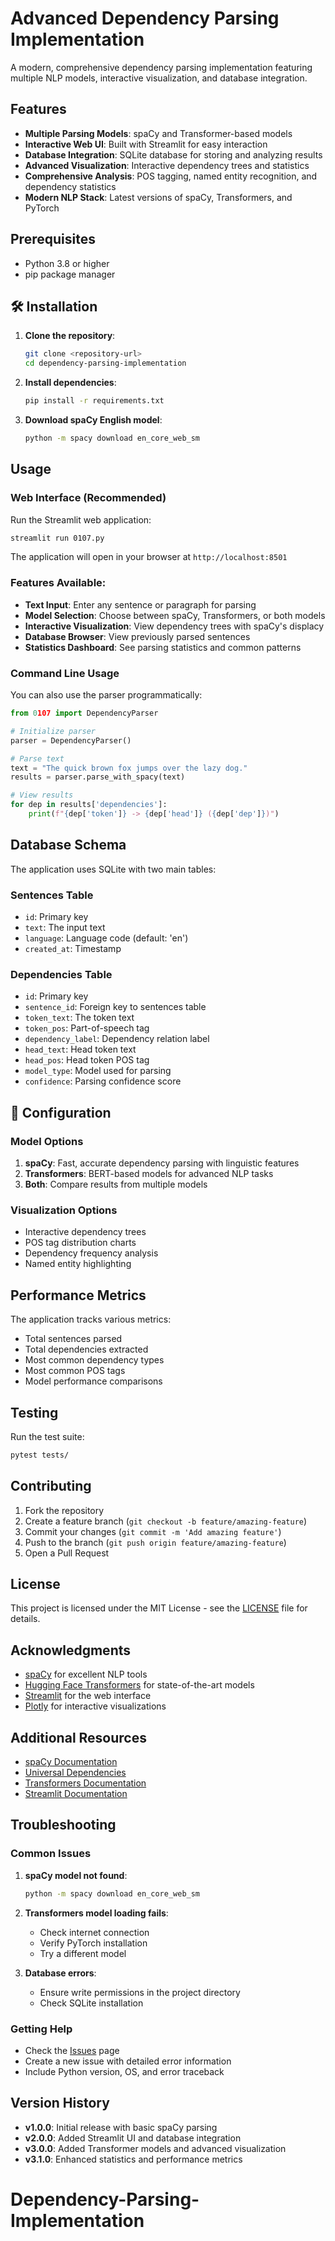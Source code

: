 # Advanced Dependency Parsing Implementation

A modern, comprehensive dependency parsing implementation featuring multiple NLP models, interactive visualization, and database integration.

## Features

- **Multiple Parsing Models**: spaCy and Transformer-based models
- **Interactive Web UI**: Built with Streamlit for easy interaction
- **Database Integration**: SQLite database for storing and analyzing results
- **Advanced Visualization**: Interactive dependency trees and statistics
- **Comprehensive Analysis**: POS tagging, named entity recognition, and dependency statistics
- **Modern NLP Stack**: Latest versions of spaCy, Transformers, and PyTorch

## Prerequisites

- Python 3.8 or higher
- pip package manager

## 🛠️ Installation

1. **Clone the repository**:
   ```bash
   git clone <repository-url>
   cd dependency-parsing-implementation
   ```

2. **Install dependencies**:
   ```bash
   pip install -r requirements.txt
   ```

3. **Download spaCy English model**:
   ```bash
   python -m spacy download en_core_web_sm
   ```

## Usage

### Web Interface (Recommended)

Run the Streamlit web application:

```bash
streamlit run 0107.py
```

The application will open in your browser at `http://localhost:8501`

### Features Available:

- **Text Input**: Enter any sentence or paragraph for parsing
- **Model Selection**: Choose between spaCy, Transformers, or both models
- **Interactive Visualization**: View dependency trees with spaCy's displacy
- **Database Browser**: View previously parsed sentences
- **Statistics Dashboard**: See parsing statistics and common patterns

### Command Line Usage

You can also use the parser programmatically:

```python
from 0107 import DependencyParser

# Initialize parser
parser = DependencyParser()

# Parse text
text = "The quick brown fox jumps over the lazy dog."
results = parser.parse_with_spacy(text)

# View results
for dep in results['dependencies']:
    print(f"{dep['token']} -> {dep['head']} ({dep['dep']})")
```

## Database Schema

The application uses SQLite with two main tables:

### Sentences Table
- `id`: Primary key
- `text`: The input text
- `language`: Language code (default: 'en')
- `created_at`: Timestamp

### Dependencies Table
- `id`: Primary key
- `sentence_id`: Foreign key to sentences table
- `token_text`: The token text
- `token_pos`: Part-of-speech tag
- `dependency_label`: Dependency relation label
- `head_text`: Head token text
- `head_pos`: Head token POS tag
- `model_type`: Model used for parsing
- `confidence`: Parsing confidence score

## 🔧 Configuration

### Model Options

1. **spaCy**: Fast, accurate dependency parsing with linguistic features
2. **Transformers**: BERT-based models for advanced NLP tasks
3. **Both**: Compare results from multiple models

### Visualization Options

- Interactive dependency trees
- POS tag distribution charts
- Dependency frequency analysis
- Named entity highlighting

## Performance Metrics

The application tracks various metrics:

- Total sentences parsed
- Total dependencies extracted
- Most common dependency types
- Most common POS tags
- Model performance comparisons

## Testing

Run the test suite:

```bash
pytest tests/
```

## Contributing

1. Fork the repository
2. Create a feature branch (`git checkout -b feature/amazing-feature`)
3. Commit your changes (`git commit -m 'Add amazing feature'`)
4. Push to the branch (`git push origin feature/amazing-feature`)
5. Open a Pull Request

## License

This project is licensed under the MIT License - see the [LICENSE](LICENSE) file for details.

## Acknowledgments

- [spaCy](https://spacy.io/) for excellent NLP tools
- [Hugging Face Transformers](https://huggingface.co/transformers/) for state-of-the-art models
- [Streamlit](https://streamlit.io/) for the web interface
- [Plotly](https://plotly.com/) for interactive visualizations

## Additional Resources

- [spaCy Documentation](https://spacy.io/usage)
- [Universal Dependencies](https://universaldependencies.org/)
- [Transformers Documentation](https://huggingface.co/docs/transformers/)
- [Streamlit Documentation](https://docs.streamlit.io/)

## Troubleshooting

### Common Issues

1. **spaCy model not found**:
   ```bash
   python -m spacy download en_core_web_sm
   ```

2. **Transformers model loading fails**:
   - Check internet connection
   - Verify PyTorch installation
   - Try a different model

3. **Database errors**:
   - Ensure write permissions in the project directory
   - Check SQLite installation

### Getting Help

- Check the [Issues](https://github.com/kryptologyst/issues) page
- Create a new issue with detailed error information
- Include Python version, OS, and error traceback

## Version History

- **v1.0.0**: Initial release with basic spaCy parsing
- **v2.0.0**: Added Streamlit UI and database integration
- **v3.0.0**: Added Transformer models and advanced visualization
- **v3.1.0**: Enhanced statistics and performance metrics


# Dependency-Parsing-Implementation
